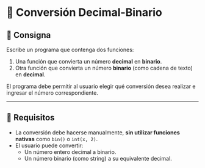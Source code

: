 # 🔁 Conversión Decimal-Binario

## 📌 Consigna

Escribe un programa que contenga dos funciones:

1. Una función que convierta un número **decimal** en **binario**.
2. Otra función que convierta un número **binario** (como cadena de texto) en **decimal**.

El programa debe permitir al usuario elegir qué conversión desea realizar e ingresar el número correspondiente.

---

## 🧠 Requisitos

- La conversión debe hacerse manualmente, **sin utilizar funciones nativas** como `bin()` o `int(x, 2)`.
- El usuario puede convertir:
  - Un número entero decimal a binario.
  - Un número binario (como string) a su equivalente decimal.